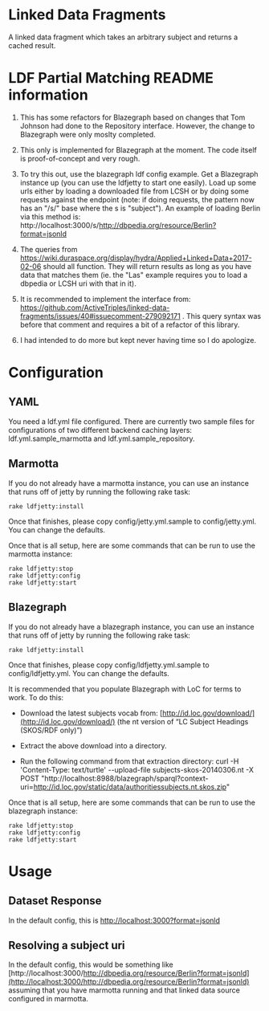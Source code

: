 Linked Data Fragments
=====================

A linked data fragment which takes an arbitrary subject and returns a cached
result.

LDF Partial Matching README information
=======================================

1. This has some refactors for Blazegraph based on changes that Tom Johnson had done to the Repository interface. However,
the change to Blazegraph were only moslty completed.

2. This only is implemented for Blazegraph at the moment. The code itself is proof-of-concept and very rough.

3. To try this out, use the blazegraph ldf config example. Get a Blazegraph instance up (you can use the ldfjetty to
start one easily). Load up some urls either by loading a downloaded file from LCSH or by doing some requests against
the endpoint (note: if doing requests, the pattern now has an "<url>/s/" base where the s is "subject"). An example
of loading Berlin via this method is: http://localhost:3000/s/http://dbpedia.org/resource/Berlin?format=jsonld

4. The queries from https://wiki.duraspace.org/display/hydra/Applied+Linked+Data+2017-02-06 should all function. They
will return results as long as you have data that matches them (ie. the "Las" example requires you to load a dbpedia or
LCSH uri with that in it).

5. It is recommended to implement the interface from: https://github.com/ActiveTriples/linked-data-fragments/issues/40#issuecomment-279092171 .
This query syntax was before that comment and requires a bit of a refactor of this library.

6. I had intended to do more but kept never having time so I do apologize.

Configuration
=============

YAML
----

You need a ldf.yml file configured. There are currently two sample files for configurations of two different backend
caching layers: ldf.yml.sample_marmotta and ldf.yml.sample_repository. 

Marmotta
--------

If you do not already have a marmotta instance, you can use an instance that runs off of jetty by running the following
rake task:

    rake ldfjetty:install

Once that finishes, please copy config/jetty.yml.sample to config/jetty.yml. You can change the defaults.

Once that is all setup, here are some commands that can be run to use the marmotta instance:

    rake ldfjetty:stop
    rake ldfjetty:config
    rake ldfjetty:start

Blazegraph
-----------

If you do not already have a blazegraph instance, you can use an instance that runs off of jetty by running the following
rake task:

    rake ldfjetty:install

Once that finishes, please copy config/ldfjetty.yml.sample to config/ldfjetty.yml. You can change the defaults.

It is recommended that you populate Blazegraph with LoC for terms to work. To do this:

* Download the latest subjects vocab from: [http://id.loc.gov/download/](http://id.loc.gov/download/) (the nt version of “LC Subject Headings (SKOS/RDF only)”)

* Extract the above download into a directory.

* Run the following command from that extraction directory:
    curl -H 'Content-Type: text/turtle' --upload-file subjects-skos-20140306.nt -X POST "http://localhost:8988/blazegraph/sparql?context-uri=http://id.loc.gov/static/data/authoritiessubjects.nt.skos.zip"

Once that is all setup, here are some commands that can be run to use the blazegraph instance:

    rake ldfjetty:stop
    rake ldfjetty:config
    rake ldfjetty:start

Usage
=====

Dataset Response
----------------

In the default config, this is [http://localhost:3000?format=jsonld](http://localhost:3000?format=jsonld)

Resolving a subject uri
-----------------------

In the default config, this would be something like [http://localhost:3000/http://dbpedia.org/resource/Berlin?format=jsonld](http://localhost:3000/http://dbpedia.org/resource/Berlin?format=jsonld)
 assuming that you have marmotta running and that linked data source configured in marmotta.
